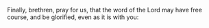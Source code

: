 Finally, brethren, pray for us, that the word of the Lord may have free course, and be glorified, even as it is with you:
